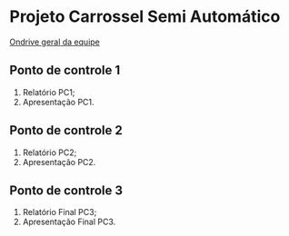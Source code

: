 # **Projeto Carrossel Semi Automático**

[Ondrive geral da equipe](https://drive.google.com/drive/folders/1SNzbrYYBcQJrZGgxJxeI2e0fg5UQKnC_?usp=sharing)

## Ponto de controle 1
1. Relatório PC1;
2. Apresentação PC1.

## Ponto de controle 2
1. Relatório PC2;
2. Apresentação PC2.

## Ponto de controle 3
1. Relatório Final PC3;
2. Apresentação Final PC3.

 
